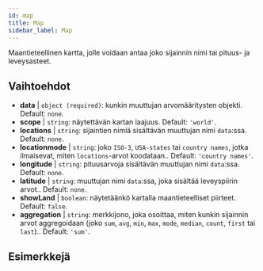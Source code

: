 ```yaml
---
id: map
title: Map
sidebar_label: Map
---
```


Maantieteellinen kartta, jolle voidaan antaa joko sijainnin nimi tai pituus- ja leveysasteet.

## Vaihtoehdot

* __data__ | `object (required)`: kunkin muuttujan arvomääritysten objekti. Default: `none`.
* __scope__ | `string`: näytettävän kartan laajuus. Default: `'world'`.
* __locations__ | `string`: sijaintien nimiä sisältävän muuttujan nimi `data`:ssa. Default: `none`.
* __locationmode__ | `string`: joko `ISO-3`, `USA-states` tai `country names`, jotka ilmaisevat, miten `locations`-arvot koodataan.. Default: `'country names'`.
* __longitude__ | `string`: pituusarvoja sisältävän muuttujan nimi `data`:ssa. Default: `none`.
* __latitude__ | `string`: muuttujan nimi `data`:ssa, joka sisältää leveyspiirin arvot.. Default: `none`.
* __showLand__ | `boolean`: näytetäänkö kartalla maantieteelliset piirteet. Default: `false`.
* __aggregation__ | `string`: merkkijono, joka osoittaa, miten kunkin sijainnin arvot aggregoidaan (joko `sum`, `avg`, `min`, `max`, `mode`, `median`, `count`, `first` tai `last`).. Default: `'sum'`.


## Esimerkkejä
